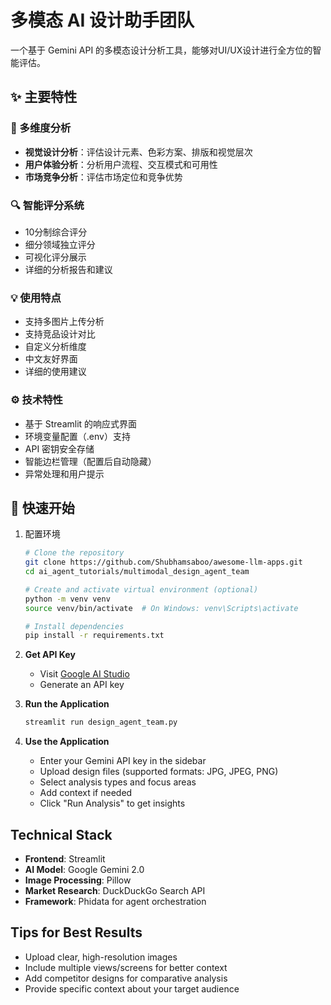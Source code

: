 # 多模态 AI 设计助手团队

一个基于 Gemini API 的多模态设计分析工具，能够对UI/UX设计进行全方位的智能评估。

## ✨ 主要特性

### 🎯 多维度分析
- **视觉设计分析**：评估设计元素、色彩方案、排版和视觉层次
- **用户体验分析**：分析用户流程、交互模式和可用性
- **市场竞争分析**：评估市场定位和竞争优势

### 🔍 智能评分系统
- 10分制综合评分
- 细分领域独立评分
- 可视化评分展示
- 详细的分析报告和建议

### 💡 使用特点
- 支持多图片上传分析
- 支持竞品设计对比
- 自定义分析维度
- 中文友好界面
- 详细的使用建议

### ⚙️ 技术特性
- 基于 Streamlit 的响应式界面
- 环境变量配置（.env）支持
- API 密钥安全存储
- 智能边栏管理（配置后自动隐藏）
- 异常处理和用户提示

## 🚀 快速开始

1. 配置环境
   ```bash
   # Clone the repository
   git clone https://github.com/Shubhamsaboo/awesome-llm-apps.git
   cd ai_agent_tutorials/multimodal_design_agent_team

   # Create and activate virtual environment (optional)
   python -m venv venv
   source venv/bin/activate  # On Windows: venv\Scripts\activate

   # Install dependencies
   pip install -r requirements.txt
   ```

2. **Get API Key**
   - Visit [Google AI Studio](https://aistudio.google.com/apikey)
   - Generate an API key

3. **Run the Application**
   ```bash
   streamlit run design_agent_team.py
   ```

4. **Use the Application**
   - Enter your Gemini API key in the sidebar
   - Upload design files (supported formats: JPG, JPEG, PNG)
   - Select analysis types and focus areas
   - Add context if needed
   - Click "Run Analysis" to get insights


## Technical Stack

- **Frontend**: Streamlit
- **AI Model**: Google Gemini 2.0
- **Image Processing**: Pillow
- **Market Research**: DuckDuckGo Search API
- **Framework**: Phidata for agent orchestration

## Tips for Best Results

- Upload clear, high-resolution images
- Include multiple views/screens for better context
- Add competitor designs for comparative analysis
- Provide specific context about your target audience

